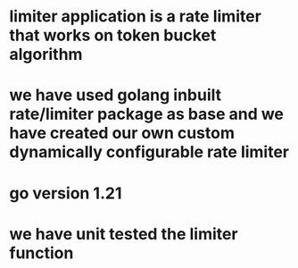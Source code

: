# limiter application is a rate limiter that works on token bucket algorithm
# we have used golang inbuilt rate/limiter package as base and we have created our own custom dynamically configurable rate limiter
# go version 1.21
# we have unit tested the limiter function 
